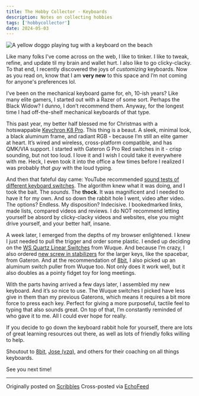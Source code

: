 ```yaml
---
title: The Hobby Collector - Keyboards 
description: Notes on collecting hobbies
tags: ['hobbycollector']
date: 2024-05-03
---
```


![A yellow doggo playing tug with a keyboard on the beach](https://cdn.scribbles.page/rails/active_storage/representations/proxy/eyJfcmFpbHMiOnsibWVzc2FnZSI6IkJBaHBBdXhNIiwiZXhwIjpudWxsLCJwdXIiOiJibG9iX2lkIn19--f169c0e42da03867514181b5cea83fbd583e8f3e/eyJfcmFpbHMiOnsibWVzc2FnZSI6IkJBaDdDRG9MWm05eWJXRjBTU0lJY0c1bkJqb0dSVlE2RkhKbGMybDZaVjkwYjE5c2FXMXBkRnNIYVFJQUNHa0NBQVk2Q25OaGRtVnlld2M2Q25OMGNtbHdWRG9NY1hWaGJHbDBlV2xrIiwiZXhwIjpudWxsLCJwdXIiOiJ2YXJpYXRpb24ifX0=--768aeab7fb7843d85fe5b2b4ba237e06e6ef604f/image.png)

Like many folks I’ve come across on the web, I like to tinker. I like to tweak, refine, and update til my brain and wallet hurt. I also like to go clicky-clacky. To that end, I recently discovered the joys of *customizing* keyboards. Now as you read on, know that I am **very new** to this space and I’m not coming for anyone's preferences lol.  
  
I’ve been on the mechanical keyboard game for, eh, 10-ish years? Like many elite gamers, I started out with a Razer of some sort. Perhaps the Black Widow? I dunno, I don’t recommend them. Anyway, for the longest time I had off-the-shelf mechanical keyboards of that type.   
  
This past year, my better half blessed me for Christmas with a hotswappable [Keychron K8 Pro](https://www.keychron.com/products/keychron-k8-pro-qmk-via-wireless-mechanical-keyboard). This thing is a beaut. A sleek, minimal look, a black aluminum frame, and radiant RGB - because I’m still an elite gamer at heart. It’s wired and wireless, cross-platform compatible, and has QMK/VIA support. I started with Gateron G Pro Red switches in it - crisp sounding, but not too loud. I love it and I wish I could take it everywhere with me. Heck, I even took it into the office a few times before I realized I was probably *that guy* with the loud typing.  
  
And then that fateful day came: YouTube recommended [sound tests of different keyboard switches](https://www.youtube.com/watch?v=C6UkVtPGKxc). The algorithm knew what it was doing, and I took the bait. The *sounds*. The **thock**. It was magnificent and I needed to have it for my own. And so down the rabbit hole I went, video after video. The options? Endless. My disposition? Indecisive. I bookedmarked links, made lists, compared videos and reviews. I do NOT recommend letting yourself be absord by clicky-clacky videos and websites, else you might drive yourself, and your better half, insane.   
  
A week later, I emerged from the depths of my browser enlightened. I knew I just needed to pull the trigger and order some plastic. I ended up deciding on the [WS Quartz Linear Switches](https://divinikey.com/products/wuque-ws-quartz-linear-switches) from Wuque. And because I’m crazy, I also ordered [new screw in stabilizers](https://divinikey.com/products/gateron-ink-v2-stabilizers-screw-in) for the larger keys, like the spacebar, from Gateron. And at the recommendation of [8bit](https://8bit.lol/), I also picked up an aluminum switch puller from Wuque too. Not only does it work well, but it also doubles as a pointy fidget toy for long meetings.   
  
With the parts having arrived a few days later, I assembled my new keyboard. And it’s *so* nice to use. The Wuque switches I picked have less give in them than my previous Gaterons, which means it requires a bit more force to press each key. Perfect for giving a more purposeful, tactile feel to typing that also sounds great. On top of that, I’m constantly reminded of who gave it to me. All I could ever hope for really.   
  
If you decide to go down the keyboard rabbit hole for yourself, there are lots of great learning resources out there, as well as lots of friendly folks willing to help.  
  
Shoutout to [8bit](https://8bit.lol/), [Jose (vzq)](https://vzq.lol/), and others for their coaching on all things keyboards.  
  
See you next time!

---
Originally posted on [Scribbles](https://notes.ehqo.net/post/the-hobby-collector-keyboards)
Cross-posted via [EchoFeed](https://echofeed.app)